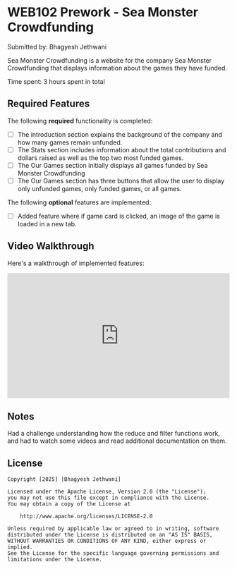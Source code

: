 # WEB102 Prework - Sea Monster Crowdfunding

Submitted by: Bhagyesh Jethwani <br>

Sea Monster Crowdfunding is a website for the company Sea Monster Crowdfunding that displays information about the games they have funded.<br>

Time spent: 3 hours spent in total

## Required Features

The following **required** functionality is completed:

* [ ] The introduction section explains the background of the company and how many games remain unfunded.
* [ ] The Stats section includes information about the total contributions and dollars raised as well as the top two most funded games.
* [ ] The Our Games section initially displays all games funded by Sea Monster Crowdfunding
* [ ] The Our Games section has three buttons that allow the user to display only unfunded games, only funded games, or all games.

The following **optional** features are implemented:

* [ ] Added feature where if game card is clicked, an image of the game is loaded in a new tab.

## Video Walkthrough

Here's a walkthrough of implemented features:
<div style="position: relative; padding-bottom: 56.25%; height: 0;"><iframe src="https://www.loom.com/embed/17e17dae30d343a58fa29e0badb4d0d1?sid=5f2b20f2-a7a5-48d8-b23d-15c2d07fe51b" frameborder="0" webkitallowfullscreen mozallowfullscreen allowfullscreen style="position: absolute; top: 0; left: 0; width: 100%; height: 100%;"></iframe></div>


## Notes

Had a challenge understanding how the reduce and filter functions work, and had to watch some videos and read additional documentation on them.

## License

    Copyright [2025] [Bhagyesh Jethwani]

    Licensed under the Apache License, Version 2.0 (the "License");
    you may not use this file except in compliance with the License.
    You may obtain a copy of the License at

        http://www.apache.org/licenses/LICENSE-2.0

    Unless required by applicable law or agreed to in writing, software
    distributed under the License is distributed on an "AS IS" BASIS,
    WITHOUT WARRANTIES OR CONDITIONS OF ANY KIND, either express or implied.
    See the License for the specific language governing permissions and
    limitations under the License.
